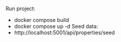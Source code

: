 Run project:
- docker compose build
- docker compose up -d
Seed data:
- http://localhost:5001/api/properties/seed
